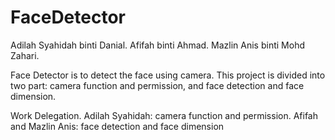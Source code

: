 # FaceDetector

Adilah Syahidah binti Danial.
Afifah binti Ahmad.
Mazlin Anis binti Mohd Zahari.

Face Detector is to detect the face using camera. This project is divided into two part: camera function and permission, and face detection and face dimension.

Work Delegation.
Adilah Syahidah: camera function and permission.
Afifah and Mazlin Anis: face detection and face dimension
